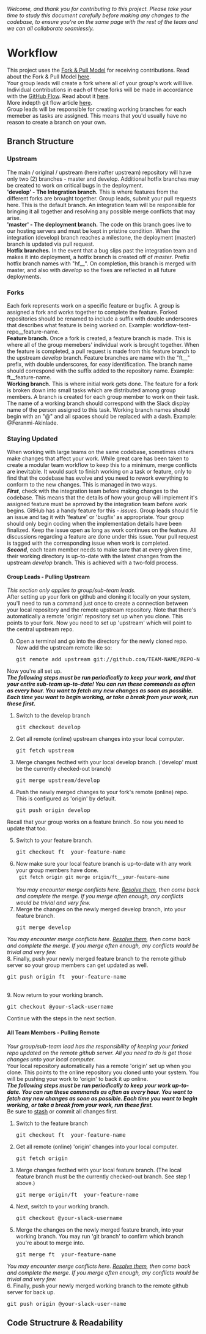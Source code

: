*Welcome, and thank you for contributing to this project. Please take your time to study this document carefully before making any changes to the codebase, to ensure you're on the same page with the rest of the team and we can all collaborate seamlessly.*   

# Workflow
This project uses the [Fork & Pull Model](https://help.github.com/en/articles/about-collaborative-development-models) 
for receiving contributions. Read about the Fork & Pull Model 
[here](https://help.github.com/en/articles/about-collaborative-development-models).          
Your group leads will create a fork where all of your group's work will live. Individual contributions in each of these forks will be made in accordance with the [GitHub Flow](https://guides.github.com/introduction/flow/). 
Read about it [here](https://guides.github.com/introduction/flow/).     
More indepth git flow article [here](https://nvie.com/posts/a-successful-git-branching-model/).     
Group leads will be responsible for creating working branches for each memeber as tasks are assigned. This means that you'd usually have no reason to create a branch on your own.    

## Branch Structure
### Upstream
The main / original / upstream (hereinafter upstream) repository will have only two (2) branches - master and develop. Additional hotfix branches may be created to work on critical bugs in the deployment.    
__'develop' - The Integration branch.__ This is where features from the different forks are brought together. Group leads, submit your pull requests here. This is the default branch. An integration team will be responsible for bringing it all together and resolving any possible merge conflicts that may arise.        
__'master' - The deployment branch.__ The code on this branch goes live to our hosting servers and must be kept in pristine condition. When the integration (develop) branch reaches a milestone, the deployment (master) branch is updated via pull request.       
__Hotfix branches.__ In the event that a bug slips past the integration team and makes it into deployment, a hotfix branch is created off of *master*. Prefix hotfix branch names with "hf__". On completion, this branch is merged with master, and also with *develop* so the fixes are reflected in all future deployments.

### Forks
Each fork represents work on a specific feature or bugfix. A group is assigned a fork and works together to complete the feature. Forked repositories should be renamed to include a suffix with double underscores that describes what feature is being worked on. Example: workflow-test-repo__feature-name.       
__Feature branch.__ Once a fork is created, a feature branch is made. This is where all of the group memebers' individual work is brought together. When the feature is completed, a pull request is made from this feature branch to the upstream *develop* branch. Feature branches are name with the "ft__" prefix, with double underscores, for easy identification. The branch name should correspond with the suffix added to the repository name. Example: ft__feature-name.         
__Working branch.__ This is where initial work gets done. The feature for a fork is broken down into small tasks which are distributed among group members. A branch is created for each group member to work on their task. The name of a working branch should correspond with the Slack display name of the person assigned to this task. Working branch names should begin with an "@" and all spaces should be replaced with a dash. Example: @Feranmi-Akinlade.

### Staying Updated
When working with large teams on the same codebase, sometimes others make changes that affect your work. While great care has been taken to create a modular team workflow to keep this to a minimum, merge conflicts are inevitable. It would _suck_ to finish working on a task or feature, only to find that the codebase has evolve and you need to rework everything to conform to the new changes. This is managed in two ways.       
__*First*__, check with the integration team before making changes to the codebase. This means that the details of how your group will implement it's assigned feature must be aprroved by the integration team before work begins. GitHub has a handy feature for this - _issues_. Group leads should file an issue and tag it with 'feature' or 'bugfix' as appropriate. Your group should only begin coding when the implementation details have been finalized. Keep the issue open as long as work continues on the feature. All discussions regarding a feature are done under this issue. Your pull request is tagged with the corresponding issue when work is completed.       
__*Second*__, each team member needs to make sure that at every given time, their working directory is up-to-date with the latest changes from the upstream *develop* branch. This is achieved with a two-fold process.       
#### Group Leads - Pulling Upstream
*This section only applies to group/sub-team leads.*       
After setting up your fork on github and cloning it locally on your system, you'll need to run a command just once to create a connection between your local repository and the remote upstream repository. Note that there's automatically a remote 'origin' repository set up when you clone. This points to your fork. Now you need to set up 'upstream' which will point to the central upstream repo.

0. Open a terminal and go into the directory for the newly cloned repo. Now add the upstream remote like so:        
    <pre>git remote add upstream git://github.com/TEAM-NAME/REPO-NAME.git</pre>    

Now you're all set up.       
__*The following steps must be run periodically to keep your work, and that your entire sub-team up-to-date! You can run these commands as often as every hour. You want to fetch any new changes as soon as possible. Each time you want to begin working, or take a break from your work, run these first.*__

1. Switch to the develop branch        
    <pre>git checkout develop</pre>     
2. Get all remote (online) upstream changes into your local computer.        
    <pre>git fetch upstream</pre>     
3. Merge changes fecthed with your local develop branch. ('develop' must be the currently checked-out branch)       
    <pre>git merge upstream/develop</pre>    
4. Push the newly merged changes to your fork's remote (online) repo. This is configured as 'origin' by default.    
    <pre>git push origin develop</pre>      

Recall that your group works on a feature branch. So now you need to update that too.

5. Switch to your feature branch.        
    <pre>git checkout ft__your-feature-name</pre>        
6. Now make sure your local feature branch is up-to-date with any work your group members have done.        
    <code>
      git fetch origin
      git merge origin/ft__your-feature-name
    </code>         
  *You may encounter merge conflicts here. 
  [Resolve them](https://help.github.com/en/articles/resolving-a-merge-conflict-using-the-command-line), 
  then come back and complete the merge. If you merge often enough, any conflicts would be trivial and very few.*    
7. Merge the changes on the newly merged develop branch, into your feature branch.        
    <pre>git merge develop</pre>         
  *You may encounter merge conflicts here. 
  [Resolve them](https://help.github.com/en/articles/resolving-a-merge-conflict-using-the-command-line), 
  then come back and complete the merge. If you merge often enough, any conflicts would be trivial and very few.*    
8. Finally, push your newly merged feature branch to the remote github server so your group members can get updated as well.        
    <pre>git push origin ft__your-feature-name</pre>      
9. Now return to your working branch.        
    <pre>git checkout @your-slack-username</pre>      

Continue with the steps in the next section.

#### All Team Members - Pulling Remote
*Your group/sub-team lead has the responsibility of keeping your forked repo updated on the remote github server. All you need to do is get those changes unto your local computer.*       
Your local repository automatically has a remote 'origin' set up when you clone. This points to the online repository you cloned unto your system. You will be pushing your work to 'origin' to back it up online.       
__*The following steps must be run periodically to keep your work up-to-date. You can run these commands as often as every hour. You want to fetch any new changes as soon as possible. Each time you want to begin working, or take a break from your work, run these first.*__       
Be sure to 
[stash](https://dev.to/neshaz/how-to-git-stash-your-work-the-correct-way-cna) 
or commit all changes first.  

1. Switch to the feature branch        
    <pre>git checkout ft__your-feature-name</pre>          
2. Get all remote (online) 'origin' changes into your local computer.        
    <pre>git fetch origin</pre>      
3. Merge changes fecthed with your local feature branch. (The local feature branch must be the currently checked-out branch. See step 1 above.)        
    <pre>git merge origin/ft__your-feature-name</pre>      
4. Next, switch to your working branch.        
    <pre>git checkout @your-slack-username</pre>      
5. Merge the changes on the newly merged feature branch, into your working branch. You may run 'git branch' to confirm which branch you're about to merge into.        
    <pre>git merge ft__your-feature-name</pre>      
  *You may encounter merge conflicts here. 
  [Resolve them](https://help.github.com/en/articles/resolving-a-merge-conflict-using-the-command-line), 
  then come back and complete the merge. If you merge often enough, any conflicts would be trivial and very few.*      
6. Finally, push your newly merged working branch to the remote github server for back up.        
    <pre>git push origin @your-slack-user-name</pre>      

## Code Structrure & Readability


